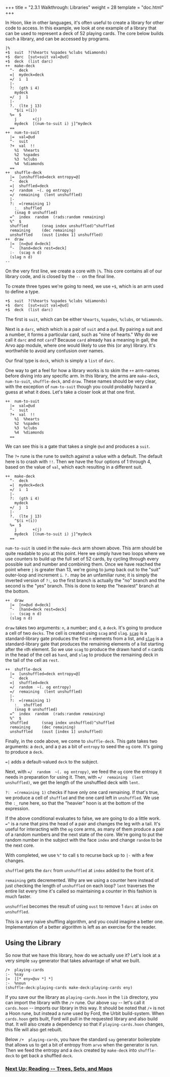 +++
title = "2.3.1 Walkthrough: Libraries"
weight = 28
template = "doc.html"
+++

In Hoon, like in other languages, it's often useful to create a library for other code to access. In this example, we look at one example of a library that can be used to represent a deck of 52 playing cards. The core below builds such a library, and can be accessed by programs.

```
|%
+$  suit  ?(%hearts %spades %clubs %diamonds)
+$  darc  [sut=suit val=@ud]
+$  deck  (list darc)
++  make-deck
  ^-  deck
  =|  mydeck=deck
  =/  i  1
  |-
  ?:  (gth i 4)
    mydeck
  =/  j  1
  |-
  ?.  (lte j 13)
    ^$(i +(i))
  %=  $
    j       +(j)
    mydeck  [(num-to-suit i) j]^mydeck
  ==
++  num-to-suit
  |=  val=@ud
  ^-  suit
  ?+  val  !!
    %1  %hearts
    %2  %spades
    %3  %clubs
    %4  %diamonds
  ==
++  shuffle-deck
  |=  [unshuffled=deck entropy=@]
  ^-  deck
  =|  shuffled=deck
  =/  random  ~(. og entropy)
  =/  remaining  (lent unshuffled)
  |-
  ?:  =(remaining 1)
    :_  shuffled
    (snag 0 unshuffled)
  =^  index  random  (rads:random remaining)
  %^  $
  shuffled      (snag index unshuffled)^shuffled
  remaining     (dec remaining)
  unshuffled    (oust [index 1] unshuffled)
++  draw
  |=  [n=@ud d=deck]
  ^-  [hand=deck rest=deck]
  :-  (scag n d)
  (slag n d)
--
```

On the very first line, we create a core with `|%`. This core contains all of our library code, and is closed by the `--` on the final line.

To create three types we're going to need, we use `+$`, which is an arm used to define a type.


```
+$  suit  ?(%hearts %spades %clubs %diamonds)
+$  darc  [sut=suit val=@ud]
+$  deck  (list darc)
```

The first is `suit`, which can be either `%hearts`, `%spades`, `%clubs`, or `%diamonds`.

Next is a `darc`, which which is a pair of `suit` and a `@ud`. By pairing a suit and a number, it forms a particular card, such as "nine of hearts." Why do we call it `darc` and not `card`?  Because `card` already has a meaning in gall, the Arvo app module, where one would likely to use this (or any) library. It's worthwhile to avoid any confusion over names.

Our final type is `deck`, which is simply a `list` of `darc`.

One way to get a feel for how a library works is to skim the `++` arm-names before diving into any specific arm. In this library, the arms are `make-deck`, `num-to-suit`, `shuffle-deck`, and `draw`. These names should be very clear, with the exception of `num-to-suit` though you could probably hazard a guess at what it does. Let's take a closer look at that one first.

```
++  num-to-suit
  |=  val=@ud
  ^-  suit
  ?+  val  !!
    %1  %hearts
    %2  %spades
    %3  %clubs
    %4  %diamonds
  ==
```

We can see this is a gate that takes a single `@ud` and produces a `suit`.

The `?+` rune is the rune to switch against a value with a default.  The default here is to crash with `!!`. Then we have the four options of 1 through 4, based on the value of `val`, which each resulting in a different suit.

```
++  make-deck
  ^-  deck
  =|  mydeck=deck
  =/  i  1
  |-
  ?:  (gth i 4)
    mydeck
  =/  j  1
  |-
  ?.  (lte j 13)
    ^$(i +(i))
  %=  $
    j       +(j)
    mydeck  [(num-to-suit i) j]^mydeck
  ==
```

`num-to-suit` is used in the `make-deck` arm shown above. This arm should be quite readable to you at this point. Here we simply have two loops where we use counters to build up the full set of 52 cards, by cycling through every possible suit and number and combining them. Once we have reached the point where `j` is greater than 13, we're going to jump back out to the "suit" outer-loop and increment `i`. `?.` may be an unfamiliar rune; it is simply the inverted version of `?:`, so the first branch is actually the "no" branch and the second is the "yes" branch. This is done to keep the "heaviest" branch at the bottom.


```
++  draw
  |=  [n=@ud d=deck]
  ^-  [hand=deck rest=deck]
  :-  (scag n d)
  (slag n d)
```

`draw` takes two arguments: `n`, a number; and `d`, a `deck`. It's going to produce a cell of two `decks`. The cell is created using `scag` and `slag`. [`scag`](https://urbit.org/docs/reference/library/2b/#scag) is a standard-library gate produces the first `n` elements from a list, and [`slag`](https://urbit.org/docs/reference/library/2b/#slag) is a standard-library gate that produces the remaining elements of a list starting after the `n`th element. So we use `scag` to produce the drawn hand of `n` cards in the head of the cell as `hand`, and `slag` to produce the remaining deck in the tail of the cell as `rest`.

```
++  shuffle-deck
  |=  [unshuffled=deck entropy=@]
  ^-  deck
  =|  shuffled=deck
  =/  random  ~(. og entropy)
  =/  remaining  (lent unshuffled)
  |-
  ?:  =(remaining 1)
    :_  shuffled
    (snag 0 unshuffled)
  =^  index  random  (rads:random remaining)
  %^  $
  shuffled      (snag index unshuffled)^shuffled
  remaining     (dec remaining)
  unshuffled    (oust [index 1] unshuffled)
```

Finally, in the code above, we come to `shuffle-deck`. This gate takes two arguments: a `deck`, and a `@` as a bit of `entropy` to seed the `og` core. It's going to produce a `deck`.

`=|` adds a default-valued `deck` to the subject.

Next, with `=/  random  ~(. og entropy)`, we feed the `og` core the entropy it needs in preparation for using it. Then, with `=/  remaining  (lent unshuffled)`, we get the length of the unshuffled deck with `lent`.

`?:  =(remaining 1)` checks if have only one card remaining. If that's true, we produce a cell of `shuffled` and the one card left in `unshuffled`. We use the `:_` rune here, so that the "heavier" hoon is at the bottom of the expression.

If the above conditional evaluates to false, we are going to do a little work.  `=^` is a rune that pins the head of a pair and changes the leg with a tail. It's useful for interacting with the `og` core arms, as many of them produce a pair of a random numbers and the next state of the core. We're going to put the random number in the subject with the face `index` and change `random` to be the next core.

With completed, we use `%^` to call `$` to recurse back up to `|-` with a few changes.

`shuffled` gets the `darc` from `unshuffled` at `index` added to the front of it.

`remaining` gets decremented. Why are we using a counter here instead of just checking the length of `unshuffled` on each loop? `lent` traverses the entire list every time it's called so maintaining a counter in this fashion is much faster.

`unshuffled` becomes the result of using `oust` to remove 1 `darc` at `index` on `unshuffled`.

This is a very naive shuffling algorithm, and you could imagine a better one. Implementation of a better algorithm is left as an exercise for the reader.

## Using the Library

So now that we have this library, how do we actually use it? Let's look at a very simple `say` generator that takes advantage of what we built.

```
/+  playing-cards
:-  %say
|=  [[* eny=@uv *] *]
:-  %noun
(shuffle-deck:playing-cards make-deck:playing-cards eny)
```

If you save our the library as `playing-cards.hoon` in the `lib` directory, you can import the library with the `/+` rune. Our above `say` -- let's call it `cards.hoon` -- imports our library in this way. It should be noted that `/+` is not a Hoon rune, but instead a rune used by Ford, the Urbit build-system. When `cards.hoon` gets built, Ford will pull in the requested library and also build that. It will also create a dependency so that if `playing-cards.hoon` changes, this file will also get rebuilt.

Below `/+  playing-cards`, you have the standard `say` generator boilerplate that allows us to get a bit of entropy from `arvo` when the generator is run. Then we feed the entropy and a `deck` created by `make-deck` into `shuffle-deck` to get back a shuffled `deck`.

### [Next Up: Reading -- Trees, Sets, and Maps](../trees-sets-and-maps)
